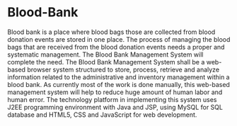 # Blood-Bank
Blood bank is a place where blood bags those are collected from blood donation events  are stored in one place. The process of managing the blood bags that are received from  the blood donation events needs a proper and systematic management. The Blood Bank  Management System will complete the need. The Blood Bank Management System  shall be a web-based browser system structured to store, process, retrieve and analyze  information related to the administrative and inventory management within a blood  bank. As currently most of the work is done manually, this web-based management  system will help to reduce huge amount of human labor and human error. The  technology platform in implementing this system uses J2EE programming environment  with Java and JSP, using MySQL for SQL database and HTML5, CSS and JavaScript  for web development.
